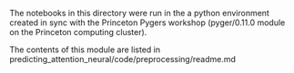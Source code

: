The notebooks in this directory were run in the a python environment created in sync with the Princeton Pygers workshop (pyger/0.11.0 module on the Princeton computing cluster).

The contents of this module are listed in predicting_attention_neural/code/preprocessing/readme.md
